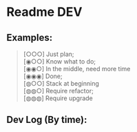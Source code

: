 # Readme DEV

## Examples:

> [○○○] Just plan;  
> [◉○○] Know what to do;  
> [◉◉○] In the middle, need more time  
> [◉◉◉] Done;  
> [◍○○] Stack at beginning  
> [◍◍○] Require refactor;  
> [◍◍◍] Require upgrade


## Dev Log (By time):